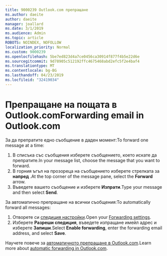 ```yaml
---
title: 9000239 Outlook.com препращане
ms.author: daeite
author: daeite
manager: joallard
ms.date: 3/1/2019
ms.audience: Admin
ms.topic: article
ROBOTS: NOINDEX, NOFOLLOW
localization_priority: Normal
ms.custom: 9000239
ms.openlocfilehash: 5be7ed823d4a7ce0456ca30914f877f4b5e22d6e
ms.sourcegitcommit: 9d78905c512192ffc4675468abd2efc5f2e4baf4
ms.translationtype: MT
ms.contentlocale: bg-BG
ms.lasthandoff: 04/23/2019
ms.locfileid: "32419034"
---
```

# <a name="forwarding-email-in-outlookcom"></a><span data-ttu-id="b69e9-102">Препращане на пощата в Outlook.com</span><span class="sxs-lookup"><span data-stu-id="b69e9-102">Forwarding email in Outlook.com</span></span>

<span data-ttu-id="b69e9-103">За да препратите едно съобщение в даден момент:</span><span class="sxs-lookup"><span data-stu-id="b69e9-103">To forward one message at a time:</span></span>

1. <span data-ttu-id="b69e9-104">В списъка със съобщения изберете съобщението, което искате да препратите.</span><span class="sxs-lookup"><span data-stu-id="b69e9-104">In your message list, choose the message that you want to forward.</span></span>
2. <span data-ttu-id="b69e9-105">В горния ъгъл на прозореца на съобщението изберете стрелката за **напред** .</span><span class="sxs-lookup"><span data-stu-id="b69e9-105">At the top corner of the message pane, select the **Forward** arrow.</span></span>
3. <span data-ttu-id="b69e9-106">Въведете вашето съобщение и изберете **Изпрати**.</span><span class="sxs-lookup"><span data-stu-id="b69e9-106">Type your message and then select **Send**.</span></span>

<span data-ttu-id="b69e9-107">За автоматично препращане на всички съобщения:</span><span class="sxs-lookup"><span data-stu-id="b69e9-107">To automatically forward all messages:</span></span>

1. <span data-ttu-id="b69e9-108">Отворете си [спедиция настройки](https://outlook.live.com/mail/options/mail/forwarding/forwardingOption).</span><span class="sxs-lookup"><span data-stu-id="b69e9-108">Open your [Forwarding settings](https://outlook.live.com/mail/options/mail/forwarding/forwardingOption).</span></span>
2. <span data-ttu-id="b69e9-109">Изберете **Разреши спедиция**, въведете изпращане имейл адрес и изберете **Запиши**.</span><span class="sxs-lookup"><span data-stu-id="b69e9-109">Select **Enable forwarding**, enter the forwarding email address, and select **Save**.</span></span>

<span data-ttu-id="b69e9-110">Научете повече за [автоматичното препращане в Outlook.com](https://support.office.com/article/6246987c-6c8f-4144-b255-14fc07007dad).</span><span class="sxs-lookup"><span data-stu-id="b69e9-110">Learn more about [automatic forwarding in Outlook.com](https://support.office.com/article/6246987c-6c8f-4144-b255-14fc07007dad).</span></span>